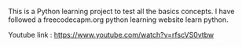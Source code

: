 This is a Python learning project to test all the basics
concepts. 
I have followed a freecodecapm.org python learning website
learn python.

Youtube link : https://www.youtube.com/watch?v=rfscVS0vtbw
 